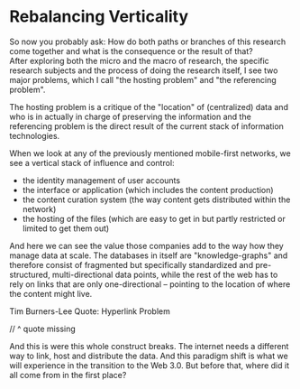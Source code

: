 # Rebalancing Verticality

So now you probably ask: How do both paths or branches of this research come together and what is the consequence or the result of that?  
After exploring both the micro and the macro of research, the specific research subjects and the process of doing the research itself, I see two major problems, which I call "the hosting problem" and "the referencing problem".

The hosting problem is a critique of the "location" of (centralized) data and who is in actually in charge of preserving the information and the referencing problem is the direct result of the current stack of information technologies.

When we look at any of the previously mentioned mobile-first networks, we see a vertical stack of influence and control:
- the identity management of user accounts
- the interface or application (which includes the content production)
- the content curation system (the way content gets distributed within the network)
- the hosting of the files (which are easy to get in but partly restricted or limited to get them out)

And here we can see the value those companies add to the way how they manage data at scale. The databases in itself are "knowledge-graphs" and therefore consist of fragmented but specifically standardized and pre-structured, multi-directional data points, while the rest of the web has to rely on links that are only one-directional – pointing to the location of where the content might live.

Tim Burners-Lee Quote: Hyperlink Problem

// ^ quote missing

And this is were this whole construct breaks. The internet needs a different way to link, host and distribute the data. And this paradigm shift is what we will experience in the transition to the Web 3.0.
But before that, where did it all come from in the first place?
